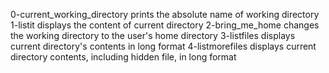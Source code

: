 0-current_working_directory prints the absolute name of working directory
1-listit displays the content of current directory
2-bring_me_home changes the working directory to the user's home directory
3-listfiles displays current directory's contents in long format
4-listmorefiles displays current directory contents, including hidden file, in long format
